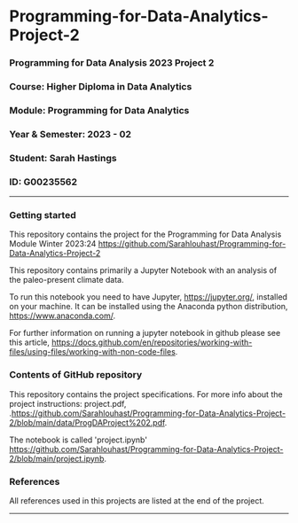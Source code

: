 # Programming-for-Data-Analytics-Project-2

### Programming for Data Analysis 2023 Project 2
### Course: Higher Diploma in Data Analytics
### Module: Programming for Data Analytics
### Year & Semester: 2023 - 02
### Student: Sarah Hastings
### ID: G00235562

***

### Getting started
This repository contains the project for the Programming for Data Analysis Module Winter 2023:24 https://github.com/Sarahlouhast/Programming-for-Data-Analytics-Project-2

This repository contains primarily a Jupyter Notebook with an analysis of the paleo-present climate data.

To run this notebook you need to have Jupyter, https://jupyter.org/, installed on your machine. It can be installed using the Anaconda python distribution, https://www.anaconda.com/.

For further information on running a jupyter notebook in github please see this article, https://docs.github.com/en/repositories/working-with-files/using-files/working-with-non-code-files.

### Contents of GitHub repository
This repository contains the project specifications. For more info about the project instructions: project.pdf,  .https://github.com/Sarahlouhast/Programming-for-Data-Analytics-Project-2/blob/main/data/ProgDAProject%202.pdf.

The notebook is called 'project.ipynb' https://github.com/Sarahlouhast/Programming-for-Data-Analytics-Project-2/blob/main/project.ipynb.

### References
All references used in this projects are listed at the end of the project.

***